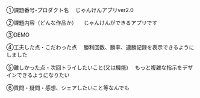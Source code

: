 ①課題番号-プロダクト名
　じゃんけんアプリver2.0

②課題内容（どんな作品か）
　じゃんけんができるアプリです

③DEMO

④工夫した点・こだわった点
　勝利回数、勝率、連勝記録を表示できるようにしました

⑤難しかった点・次回トライしたいこと(又は機能)
　もっと複雑な指示をデザインできるようになりたい

⑥質問・疑問・感想、シェアしたいこと等なんでも
